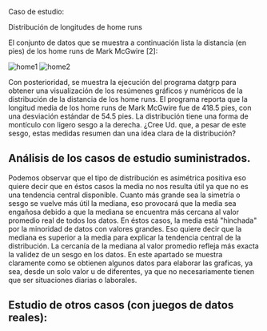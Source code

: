 Caso de estudio:

Distribución de longitudes de home runs

El conjunto de datos que se muestra a continuación lista la distancia (en pies) de los home
runs de Mark McGwire [2]:

<img src="https://ujurado.github.io/wikiprobabilidad/assets/images/home1.JPG" alt="home1">

<img src="https://ujurado.github.io/wikiprobabilidad/assets/images/home2.JPG" alt="home2">

Con posterioridad, se muestra la ejecución del programa datgrp para obtener una
visualización de los resúmenes gráficos y numéricos de la distribución de la distancia de los
home runs. El programa reporta que la longitud media de los home runs de Mark McGwire
fue de 418.5 pies, con una desviación estándar de 54.5 pies. La distribución tiene una forma
de montículo con ligero sesgo a la derecha. ¿Cree Ud. que, a pesar de este sesgo, estas
medidas resumen dan una idea clara de la distribución?
## Análisis de los casos de  estudio suministrados.
Podemos observar que el tipo de distribución es asimétrica positiva eso quiere decir que en éstos casos la media no nos resulta útil ya que no es una tendencia central disponible. Cuanto más grande sea la simetría o sesgo se vuelve más útil la mediana, eso provocará que la media sea engañosa debido a que la mediana se encuentra más cercana al valor promedio real de todos los datos.
En éstos casos, la media está "hinchada" por la minoridad de datos con valores grandes. Eso quiere decir que la mediana es superior a la media para explicar la tendencia central de la distribución.
La cercanía de la mediana al valor promedio refleja más exacta la validez de un sesgo en los datos.
En este apartado se muestra claramente como se obtienen algunos datos para elaborar las graficas, ya sea, desde un solo valor u de diferentes, ya que no necesariamente tienen que ser situaciones diarias o laborales.

## Estudio de otros casos (con juegos de datos reales):
